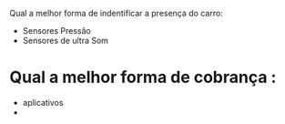 Qual a melhor forma de indentificar a presença do carro:
* Sensores Pressão
* Sensores de ultra Som
# Qual a melhor forma de cobrança :
  
* aplicativos 
*  
 
